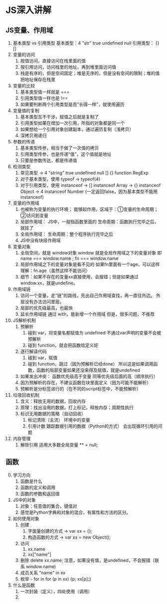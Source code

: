 # JS深入讲解

## JS变量、作用域
1. 基本类型 vs 引用类型
    基本类型：4 "str" true undefined null
    引用类型： {} []
2. 变量的访问
    1. 按值访问，直接访问在栈里面的值
    2. 按引用访问，访问栈里的地址，再到堆里面访问值
    3. 栈是有序的，但是空间固定；堆是无序的，但是没有空间的限制；堆的值把地址保存在栈里
3. 变量的比较
    1. 基本类型值一样就是 ===
    2. 引用类型值一样也是 !==
    3. 如果要判断两个引用类型是否“长得一样”，就使用遍历
4. 变量值的复制
    1. 基本类型互不干涉，赋值之后就是复制了
    2. 引用类型如果在增加一次引用，所指的对象都是同一个
    3. 如果想给一个引用对象创建副本，通过遍历复制（浅拷贝）
    4. 深拷贝用递归
5. 参数的传递
    1. 基本类型传参，相当于做了一次值的拷贝
    2. 引用类型传参，也是传递“值”，这个值就是地址
    3. 只要是参数传达，都是传递值
6. 检测类型
    1. 常见类型
        -> 4 "string" true undefined null [] {} function RegExp
    2. 对于基本类型，使用 typeof
        -> typeof(4)
    3. 对于引用类型，使用 instanceof
        -> [] instanceof Array
        -> {} instanceof Object
        -> 4 instanceof Number (一定返回false，因为基本类型不能用 instanceof)
7. 变量的作用域
    1. 也被称为变量的执行环境；
        能够起作用，区域于：①变量的生命周期；②访问到变量
    2. 局部作用域：
        JS中，一般指函数里面的
        生命周期：函数执行完毕之后，就挂了
    3. 全局作用域：
        生命周期：整个程序执行完毕之后
    4. JS中没有块级作用域
8. 变量对象
    1. 全局空间，就是 window对象
        window 就是全局作用域之下的变量对象
        即 name === window.name ; fn === window.name
    2. 局部作用域之下的变量对象是看不见的
        如果fn里面有一个age，可以这样理解：fn.age（虽然这样不能访问）
    3. 细节：如果不存在的变量xx直接使用，会报错；但是如果通过window.xx，就是undefine。
9. 作用域链
    1. 访问一个变量，走“链”的路线，先出自己作用域查找，再一直往外边。
        外层没有办法访问里层。
    2. 局部的优先级最高，也最快
    3. 延长作用域链
        通过 with，能新增一个作用域
        但是，很多问题，不推荐
10. JS解析机制
    1. 预解析
        1. 碰到 var，将变量名都赋值为 undefined
            不通过var声明的变量不会被预解析
        2. 碰到 function，就会把函数给定义好
    2. 逐行解读代码
        1. 碰到 var，赋值
        2. 碰到 function，跳过（因为预解析已经done）
            所以这是如果调用函数，函数的局部变量如果还没来得及赋值，就是undefined
    3. 如果发出冲突：
        函数优先级高于变量
        同等优先级后面的高（顺序执行）
    4. 因为预解析的存在，不建议函数在块里面定义（因为可能不能解析）
    5. 预解析是分标签进行的（在不同的script标签中，不能预解析）
11. 垃圾回收机制
    1. 含义：释放无用的数据，回收内存
    2. 原理：找出没用的数据，打上标记，释放内存；周期性执行
    3. 标识无用数据的策略（自动回收）
        1. 标记清除（主流）
            环境中的变量
        2. 引用计数
            跟踪数据引用的数据（Python的方式）
            会出现循环引用的问题
12. 内存管理
    1. 解除引用
        适用大多数全局变量
        ** = null;

## 函数
0. 学习方向
    1. 函数是什么
    2. 函数的定义和调用
    3. 函数的参数和返回值
1. JS中的对象
    1. 对象：任意值的集合，键值对
    2. 感觉是Python字典和对象的混合，有属性和方法的区分。
2. 如何使用对象
    1. 创建
        1. 字面量创建的方式 -> var xx = {};
        2. 构造函数的方式   -> var xx = new Object();
    2. 访问
        1. xx.name
        2. xx["name"]
    3. 删除
        delete xx.name;
        注意，如果没有值，是undefined，不会报错（联系 window.name)
    4. 成员关系
        "name" in xx
    5. 枚举 - for in
        for (p in xx) {p; xx[p];}
3. 什么是函数
    1. 一次封装（定义），四处使用（调用）
    2. 
